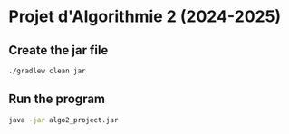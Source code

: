 # Projet d'Algorithmie 2 (2024-2025)

## Create the jar file

```sh
./gradlew clean jar
```

## Run the program

```sh
java -jar algo2_project.jar
```
